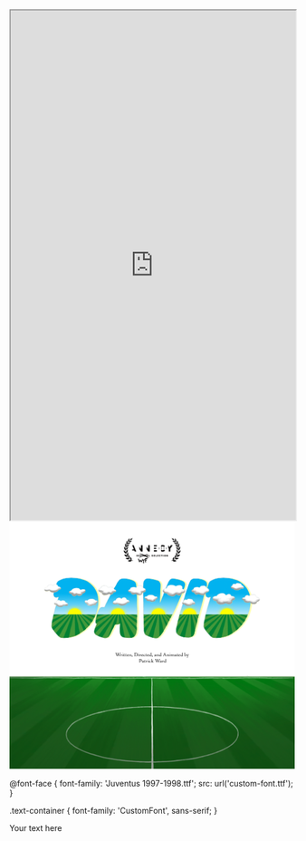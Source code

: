 <style>
  /* Center align the iframe */
  iframe {
    display: block;
    margin: 0 auto;
  }
</style>

<iframe src="https://mentalcanvas.com/vm/tr7fbzu/scene/" style="width:100%; height:900px;"></iframe>

<img src="DavidWordMarkWithField3.png" alt="DavidField">

@font-face {
  font-family: 'Juventus 1997-1998.ttf';
  src: url('custom-font.ttf');
}

.text-container {
  font-family: 'CustomFont', sans-serif;
}
<div class="text-container">
  <p>Your text here</p>
</div>
